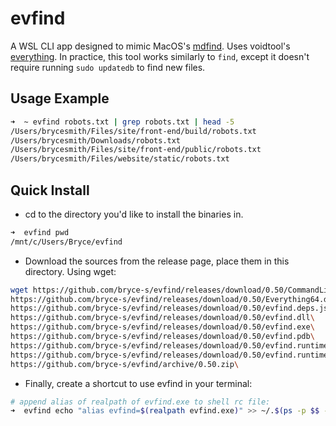 # evfind

A WSL CLI app designed to mimic MacOS's [mdfind](https://ss64.com/osx/mdfind.html). Uses voidtool's [everything](https://www.voidtools.com/). In practice, this tool works similarly to `find`, except it doesn't require running `sudo updatedb` to find new files.

## Usage Example
```zsh
➜  ~ evfind robots.txt | grep robots.txt | head -5
/Users/brycesmith/Files/site/front-end/build/robots.txt
/Users/brycesmith/Downloads/robots.txt
/Users/brycesmith/Files/site/front-end/public/robots.txt
/Users/brycesmith/Files/website/static/robots.txt
```

## Quick Install

- cd to the directory you'd like to install the binaries in.
```zsh
➜  evfind pwd
/mnt/c/Users/Bryce/evfind
```

- Download the sources from the release page, place them in this directory. Using wget:
```zsh
wget https://github.com/bryce-s/evfind/releases/download/0.50/CommandLine.dll\
https://github.com/bryce-s/evfind/releases/download/0.50/Everything64.dll\
https://github.com/bryce-s/evfind/releases/download/0.50/evfind.deps.json\
https://github.com/bryce-s/evfind/releases/download/0.50/evfind.dll\
https://github.com/bryce-s/evfind/releases/download/0.50/evfind.exe\
https://github.com/bryce-s/evfind/releases/download/0.50/evfind.pdb\
https://github.com/bryce-s/evfind/releases/download/0.50/evfind.runtimeconfig.dev.json\
https://github.com/bryce-s/evfind/releases/download/0.50/evfind.runtimeconfig.json\
https://github.com/bryce-s/evfind/archive/0.50.zip\
```
- Finally, create a shortcut to use evfind in your terminal:
 ```zsh
 # append alias of realpath of evfind.exe to shell rc file:
 ➜  evfind echo "alias evfind=$(realpath evfind.exe)" >> ~/.$(ps -p $$ -oargs=)rc
 ```

